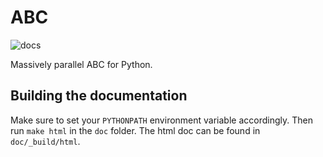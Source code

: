 ABC
===


![docs](https://readthedocs.org/projects/pyabc/badge/?version=latest)


Massively parallel ABC for Python.


Building the documentation
--------------------------

Make sure to set your `PYTHONPATH` environment
variable accordingly. Then run `make html` in
the `doc` folder. The html doc can be found in
`doc/_build/html`.
